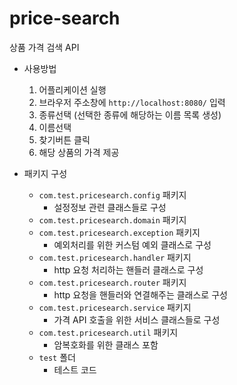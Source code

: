 # price-search
상품 가격 검색 API

- 사용방법
  1. 어플리케이션 실행 
  2. 브라우저 주소창에 `http://localhost:8080/` 입력
  3. 종류선택 (선택한 종류에 해당하는 이름 목록 생성)
  4. 이름선택
  5. 찾기버튼 클릭
  6. 해당 상품의 가격 제공

- 패키지 구성
  - `com.test.pricesearch.config` 패키지
    - 설정정보 관련 클래스들로 구성
  - `com.test.pricesearch.domain` 패키지
  - `com.test.pricesearch.exception` 패키지
    - 예외처리를 위한 커스텀 예외 클래스로 구성
  - `com.test.pricesearch.handler` 패키지
    - http 요청 처리하는 핸들러 클래스로 구성
  - `com.test.pricesearch.router` 패키지
    - http 요청을 핸들러와 연결해주는 클래스로 구성
  - `com.test.pricesearch.service` 패키지
    - 가격 API 호출을 위한 서비스 클래스들로 구성
  - `com.test.pricesearch.util` 패키지
    - 암복호화를 위한 클래스 포함
  - `test` 폴더
    - 테스트 코드